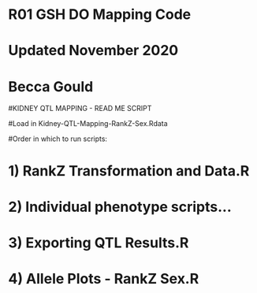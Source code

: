 # R01 GSH DO Mapping Code 
# Updated November 2020
# Becca Gould 

#KIDNEY QTL MAPPING - READ ME SCRIPT

#Load in Kidney-QTL-Mapping-RankZ-Sex.Rdata

#Order in which to run scripts:

# 1) RankZ Transformation and Data.R 
# 2) Individual phenotype scripts...
# 3) Exporting QTL Results.R
# 4) Allele Plots - RankZ Sex.R


